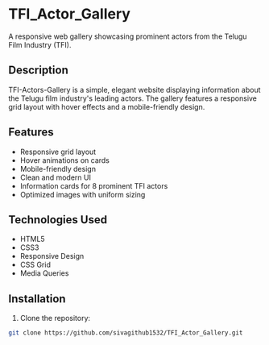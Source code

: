 # TFI_Actor_Gallery

A responsive web gallery showcasing prominent actors from the Telugu Film Industry (TFI).

## Description

TFI-Actors-Gallery is a simple, elegant website displaying information about the Telugu film industry's leading actors. The gallery features a responsive grid layout with hover effects and a mobile-friendly design.

## Features

- Responsive grid layout
- Hover animations on cards
- Mobile-friendly design
- Clean and modern UI
- Information cards for 8 prominent TFI actors
- Optimized images with uniform sizing

## Technologies Used

- HTML5
- CSS3
- Responsive Design
- CSS Grid
- Media Queries
## Installation

1. Clone the repository:
```bash
git clone https://github.com/sivagithub1532/TFI_Actor_Gallery.git
